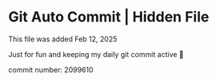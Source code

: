 # Git Auto Commit | Hidden File

This file was added Feb 12, 2025

Just for fun and keeping my daily git commit active 🤪

commit number: 2099610
